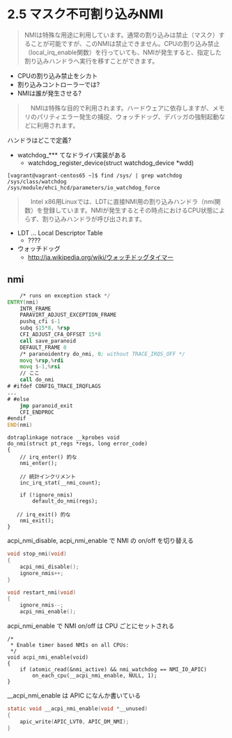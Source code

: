 # 2.5 マスク不可割り込みNMI

> NMIは特殊な用途に利用しています。通常の割り込みは禁止（マスク）することが可能ですが、このNMIは禁止できません。CPUの割り込み禁止（local_irq_enable関数）を行っていても、NMIが発生すると、指定した割り込みハンドラへ実行を移すことができます。

 * CPUの割り込み禁止をシカト
 * 割り込みコントローラーでは?
 * NMIは誰が発生させる?

>　NMIは特殊な目的で利用されます。ハードウェアに依存しますが、メモリのパリティエラー発生の捕捉、ウォッチドッグ、デバッガの強制起動などに利用されます。

ハンドラはどこで定義?

 * watchdog_*** てなドライバ実装がある
   * watchdog_register_device(struct watchdog_device *wdd)

```
[vagrant@vagrant-centos65 ~]$ find /sys/ | grep watchdog
/sys/class/watchdog
/sys/module/ehci_hcd/parameters/io_watchdog_force
```

>　Intel x86用Linuxでは、LDTに直接NMI用の割り込みハンドラ（nmi関数）を登録しています。NMIが発生するとその時点におけるCPU状態によらず、割り込みハンドラが呼び出されます。

 * LDT ... Local Descriptor Table
   * ????
 * ウォッチドッグ
   * http://ja.wikipedia.org/wiki/ウォッチドッグタイマー

## nmi

```asm
	/* runs on exception stack */
ENTRY(nmi)
	INTR_FRAME
	PARAVIRT_ADJUST_EXCEPTION_FRAME
	pushq_cfi $-1
	subq $15*8, %rsp
	CFI_ADJUST_CFA_OFFSET 15*8
	call save_paranoid
	DEFAULT_FRAME 0
	/* paranoidentry do_nmi, 0; without TRACE_IRQS_OFF */
	movq %rsp,%rdi
	movq $-1,%rsi
    // ここ
	call do_nmi
# #ifdef CONFIG_TRACE_IRQFLAGS
...
# #else
	jmp paranoid_exit
	CFI_ENDPROC
#endif
END(nmi)
```

```
dotraplinkage notrace __kprobes void
do_nmi(struct pt_regs *regs, long error_code)
{
    // irq_enter() 的な
	nmi_enter();

    // 統計インクリメント
	inc_irq_stat(__nmi_count);

	if (!ignore_nmis)
		default_do_nmi(regs);

   // irq_exit() 的な
	nmi_exit();
}
```

acpi_nmi_disable, acpi_nmi_enable で NMI の on/off を切り替える

```c
void stop_nmi(void)
{
	acpi_nmi_disable();
	ignore_nmis++;
}

void restart_nmi(void)
{
	ignore_nmis--;
	acpi_nmi_enable();
```

acpi_nmi_enable で NMI on/off は CPU ごとにセットされる

```
/*
 * Enable timer based NMIs on all CPUs:
 */
void acpi_nmi_enable(void)
{
	if (atomic_read(&nmi_active) && nmi_watchdog == NMI_IO_APIC)
		on_each_cpu(__acpi_nmi_enable, NULL, 1);
}
```

__acpi_nmi_enable は APIC になんか書いている

```c
static void __acpi_nmi_enable(void *__unused)
{
	apic_write(APIC_LVT0, APIC_DM_NMI);
}
```